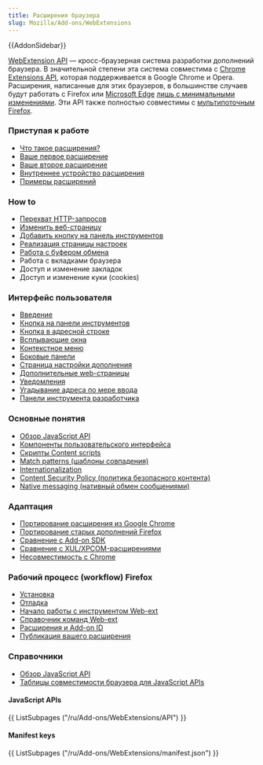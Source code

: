 ```yaml
---
title: Расширения браузера
slug: Mozilla/Add-ons/WebExtensions
---
```


{{AddonSidebar}}

[WebExtension API](/ru/docs/Mozilla/Add-ons/WebExtensions) — кросс-браузерная система разработки дополнений браузера.
В значительной степени эта система совместима с [Chrome Extensions API](https://developer.chrome.com/docs/extensions), которая поддерживается в Google Chrome и Opera. Расширения, написанные для этих браузеров, в большинстве случаев будут работать с Firefox или [Microsoft Edge](https://developer.microsoft.com/en-us/microsoft-edge/platform/documentation/extensions/) [лишь с минимальными изменениями](/ru/docs/Mozilla/Add-ons/WebExtensions/Porting_from_Google_Chrome). Эти API также полностью совместимы с [мультипоточным Firefox](/ru/docs/Mozilla/Firefox/Multiprocess_Firefox).

### Приступая к работе

- [Что такое расширения?](/ru/docs/Mozilla/Add-ons/WebExtensions/What_are_WebExtensions)
- [Ваше первое расширение](/ru/docs/Mozilla/Add-ons/WebExtensions/Your_first_WebExtension)
- [Ваше второе расширение](/ru/docs/Mozilla/Add-ons/WebExtensions/Your_second_WebExtension)
- [Внутреннее устройство расширения](/ru/docs/Mozilla/Add-ons/WebExtensions/Anatomy_of_a_WebExtension)
- [Примеры расширений](/ru/docs/Mozilla/Add-ons/WebExtensions/Examples)

### How to

- [Перехват HTTP-запросов](/ru/docs/Mozilla/Add-ons/WebExtensions/Intercept_HTTP_requests)
- [Изменить веб-страницу](/ru/docs/Mozilla/Add-ons/WebExtensions/Modify_a_web_page)
- [Добавить кнопку на панель инструментов](/ru/docs/Mozilla/Add-ons/WebExtensions/Add_a_button_to_the_toolbar)
- [Реализация страницы настроек](/ru/docs/Mozilla/Add-ons/WebExtensions/Implement_a_settings_page)
- [Работа с буфером обмена](/ru/docs/Mozilla/Add-ons/WebExtensions/Interact_with_the_clipboard)
- Работа с вкладками браузера
- Доступ и изменение закладок
- Доступ и изменение куки (cookies)

### Интерфейс пользователя

- [Введение](/ru/docs/Mozilla/Add-ons/WebExtensions/user_interface)
- [Кнопка на панели инструментов](/ru/docs/Mozilla/Add-ons/WebExtensions/user_interface/Toolbar_button)
- [Кнопка в адресной строке](/ru/docs/Mozilla/Add-ons/WebExtensions/user_interface/Page_actions)
- [Всплывающие окна](/ru/docs/Mozilla/Add-ons/WebExtensions/user_interface/Popups)
- [Контекстное меню](/ru/docs/Mozilla/Add-ons/WebExtensions/user_interface/Context_menu_items)
- [Боковые панели](/ru/docs/Mozilla/Add-ons/WebExtensions/user_interface/Sidebars)
- [Страница настройки дополнения](/ru/docs/Mozilla/Add-ons/WebExtensions/user_interface/Options_page)
- [Дополнительные web-страницы](/ru/docs/Mozilla/Add-ons/WebExtensions/user_interface/Extension_pages)
- [Уведомления](/ru/docs/Mozilla/Add-ons/WebExtensions/user_interface/Notifications)
- [Угадывание адреса по мере ввода](/ru/docs/Mozilla/Add-ons/WebExtensions/user_interface/Omnibox)
- [Панели инструмента разработчика](/ru/docs/Mozilla/Add-ons/WebExtensions/user_interface/devtools_panels)

### Основные понятия

- [Обзор JavaScript API](/ru/docs/Mozilla/Add-ons/WebExtensions/API)
- [Компоненты пользовательского интерфейса](/ru/docs/Mozilla/Add-ons/WebExtensions/user_interface)
- [Скрипты Content scripts](/ru/docs/Mozilla/Add-ons/WebExtensions/Content_scripts)
- [Match patterns (шаблоны совпадения)](/ru/docs/Mozilla/Add-ons/WebExtensions/Match_patterns)
- [Internationalization](/ru/docs/Mozilla/Add-ons/WebExtensions/Internationalization)
- [Content Security Policy (политика безопасного контента)](/ru/docs/Mozilla/Add-ons/WebExtensions/Content_Security_Policy)
- [Native messaging (нативный обмен сообщениями)](/ru/docs/Mozilla/Add-ons/WebExtensions/Native_messaging)

### Адаптация

- [Портирование расширения из Google Chrome](/ru/docs/Mozilla/Add-ons/WebExtensions/Porting_from_Google_Chrome)
- [Портирование старых дополнений Firefox](https://extensionworkshop.com/documentation/develop/porting-a-legacy-firefox-extension/)
- [Сравнение с Add-on SDK](https://extensionworkshop.com/documentation/develop/comparison-with-the-add-on-sdk/)
- [Сравнение с XUL/XPCOM-расширениями](https://extensionworkshop.com/documentation/develop/comparison-with-xul-xpcom-extensions/)
- [Несовместимость с Chrome](/ru/docs/Mozilla/Add-ons/WebExtensions/Chrome_incompatibilities)

### Рабочий процесс (workflow) Firefox

- [Установка](/en-US/docs/Mozilla/Add-ons/WebExtensions/Temporary_Installation_in_Firefox)
- [Отладка](/ru/docs/Mozilla/Add-ons/WebExtensions/Debugging)
- [Начало работы с инструментом Web-ext](https://extensionworkshop.com/documentation/develop/getting-started-with-web-ext/)
- [Справочник команд Web-ext](https://extensionworkshop.com/documentation/develop/web-ext-command-reference/)
- [Расширения и Add-on ID](https://extensionworkshop.com/documentation/develop/extensions-and-the-add-on-id/)
- [Публикация вашего расширения](https://extensionworkshop.com/documentation/publish/package-your-extension/)

### Справочники

- [Обзор JavaScript API](/ru/docs/Mozilla/Add-ons/WebExtensions/API)
- [Таблицы совместимости браузера для JavaScript APIs](/ru/docs/Mozilla/Add-ons/WebExtensions/Browser_support_for_JavaScript_APIs)

#### JavaScript APIs

{{ ListSubpages ("/ru/Add-ons/WebExtensions/API") }}

#### Manifest keys

{{ ListSubpages ("/ru/Add-ons/WebExtensions/manifest.json") }}
